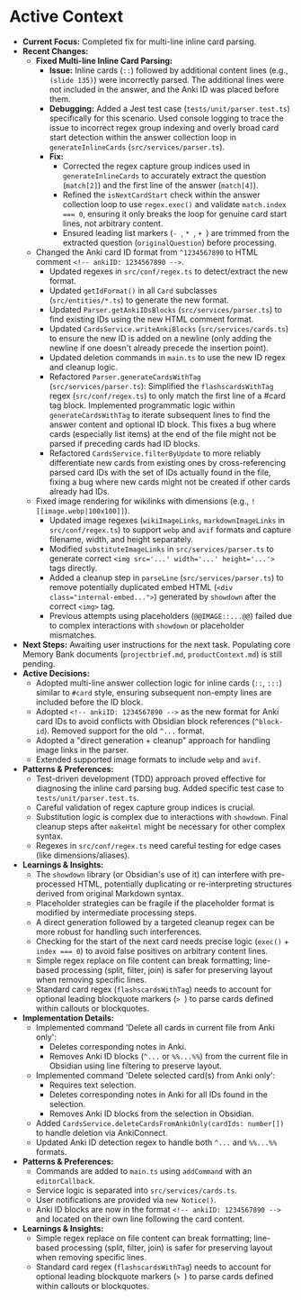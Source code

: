# Active Context

* **Current Focus:** Completed fix for multi-line inline card parsing.
* **Recent Changes:**
    * **Fixed Multi-line Inline Card Parsing:**
        * **Issue:** Inline cards (`::`) followed by additional content lines (e.g., `(slide 135)`) were incorrectly parsed. The additional lines were not included in the answer, and the Anki ID was placed before them.
        * **Debugging:** Added a Jest test case (`tests/unit/parser.test.ts`) specifically for this scenario. Used console logging to trace the issue to incorrect regex group indexing and overly broad card start detection within the answer collection loop in `generateInlineCards` (`src/services/parser.ts`).
        * **Fix:**
            * Corrected the regex capture group indices used in `generateInlineCards` to accurately extract the question (`match[2]`) and the first line of the answer (`match[4]`).
            * Refined the `isNextCardStart` check within the answer collection loop to use `regex.exec()` and validate `match.index === 0`, ensuring it only breaks the loop for genuine card start lines, not arbitrary content.
            * Ensured leading list markers (`- `, `* `, `+ `) are trimmed from the extracted question (`originalQuestion`) before processing.
    * Changed the Anki card ID format from `^1234567890` to HTML comment `<!-- ankiID: 1234567890 -->`.
        * Updated regexes in `src/conf/regex.ts` to detect/extract the new format.
        * Updated `getIdFormat()` in all `Card` subclasses (`src/entities/*.ts`) to generate the new format.
        * Updated `Parser.getAnkiIDsBlocks` (`src/services/parser.ts`) to find existing IDs using the new HTML comment format.
        * Updated `CardsService.writeAnkiBlocks` (`src/services/cards.ts`) to ensure the new ID is added on a newline (only adding the newline if one doesn't already precede the insertion point).
        * Updated deletion commands in `main.ts` to use the new ID regex and cleanup logic.
        * Refactored `Parser.generateCardsWithTag` (`src/services/parser.ts`): Simplified the `flashscardsWithTag` regex (`src/conf/regex.ts`) to only match the first line of a #card tag block. Implemented programmatic logic within `generateCardsWithTag` to iterate subsequent lines to find the answer content and optional ID block. This fixes a bug where cards (especially list items) at the end of the file might not be parsed if preceding cards had ID blocks.
        * Refactored `CardsService.filterByUpdate` to more reliably differentiate new cards from existing ones by cross-referencing parsed card IDs with the set of IDs actually found in the file, fixing a bug where new cards might not be created if other cards already had IDs.
    * Fixed image rendering for wikilinks with dimensions (e.g., `![[image.webp|100x100]]`).
        * Updated image regexes (`wikiImageLinks`, `markdownImageLinks` in `src/conf/regex.ts`) to support `webp` and `avif` formats and capture filename, width, and height separately.
        * Modified `substituteImageLinks` in `src/services/parser.ts` to generate correct `<img src='...' width='...' height='...'>` tags directly.
        * Added a cleanup step in `parseLine` (`src/services/parser.ts`) to remove potentially duplicated embed HTML (`<div class="internal-embed...">`) generated by `showdown` after the correct `<img>` tag.
        * Previous attempts using placeholders (`@@IMAGE::...@@`) failed due to complex interactions with `showdown` or placeholder mismatches.
* **Next Steps:** Awaiting user instructions for the next task. Populating core Memory Bank documents (`projectbrief.md`, `productContext.md`) is still pending.
* **Active Decisions:**
    * Adopted multi-line answer collection logic for inline cards (`::`, `:::`) similar to `#card` style, ensuring subsequent non-empty lines are included before the ID block.
    * Adopted `<!-- ankiID: 1234567890 -->` as the new format for Anki card IDs to avoid conflicts with Obsidian block references (`^block-id`). Removed support for the old `^...` format.
    * Adopted a "direct generation + cleanup" approach for handling image links in the parser.
    * Extended supported image formats to include `webp` and `avif`.
* **Patterns & Preferences:**
    * Test-driven development (TDD) approach proved effective for diagnosing the inline card parsing bug. Added specific test case to `tests/unit/parser.test.ts`.
    * Careful validation of regex capture group indices is crucial.
    * Substitution logic is complex due to interactions with `showdown`. Final cleanup steps after `makeHtml` might be necessary for other complex syntax.
    * Regexes in `src/conf/regex.ts` need careful testing for edge cases (like dimensions/aliases).
* **Learnings & Insights:**
    * The `showdown` library (or Obsidian's use of it) can interfere with pre-processed HTML, potentially duplicating or re-interpreting structures derived from original Markdown syntax.
    * Placeholder strategies can be fragile if the placeholder format is modified by intermediate processing steps.
    * A direct generation followed by a targeted cleanup regex can be more robust for handling such interferences.
    * Checking for the start of the next card needs precise logic (`exec()` + `index === 0`) to avoid false positives on arbitrary content lines.
    * Simple regex replace on file content can break formatting; line-based processing (split, filter, join) is safer for preserving layout when removing specific lines.
    * Standard card regex (`flashscardsWithTag`) needs to account for optional leading blockquote markers (`> `) to parse cards defined within callouts or blockquotes.
* **Implementation Details:**
    * Implemented command 'Delete all cards in current file from Anki only':
        * Deletes corresponding notes in Anki.
        * Removes Anki ID blocks (`^...` or `%%...%%`) from the current file in Obsidian using line filtering to preserve layout.
    * Implemented command 'Delete selected card(s) from Anki only':
        * Requires text selection.
        * Deletes corresponding notes in Anki for all IDs found in the selection.
        * Removes Anki ID blocks from the selection in Obsidian.
    * Added `CardsService.deleteCardsFromAnkiOnly(cardIds: number[])` to handle deletion via AnkiConnect.
    * Updated Anki ID detection regex to handle both `^...` and `%%...%%` formats.
* **Patterns & Preferences:**
    * Commands are added to `main.ts` using `addCommand` with an `editorCallback`.
    * Service logic is separated into `src/services/cards.ts`.
    * User notifications are provided via `new Notice()`.
    * Anki ID blocks are now in the format `<!-- ankiID: 1234567890 -->` and located on their own line following the card content.
* **Learnings & Insights:** 
    * Simple regex replace on file content can break formatting; line-based processing (split, filter, join) is safer for preserving layout when removing specific lines.
    * Standard card regex (`flashscardsWithTag`) needs to account for optional leading blockquote markers (`> `) to parse cards defined within callouts or blockquotes. 